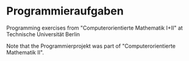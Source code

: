 # Programmieraufgaben
Programming exercises from "Computerorientierte Mathematik I+II" at Technische Universität Berlin

Note that the Programmierprojekt was part of "Computerorientierte Mathematik II".
